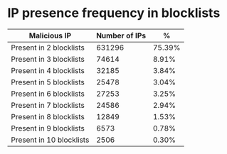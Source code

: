 # IP presence frequency in blocklists
| Malicious IP | Number of IPs | % |
|----|----|----|
| Present in 2 blocklists | 631296 | 75.39% |
| Present in 3 blocklists | 74614 | 8.91% |
| Present in 4 blocklists | 32185 | 3.84% |
| Present in 5 blocklists | 25478 | 3.04% |
| Present in 6 blocklists | 27253 | 3.25% |
| Present in 7 blocklists | 24586 | 2.94% |
| Present in 8 blocklists | 12849 | 1.53% |
| Present in 9 blocklists | 6573 | 0.78% |
| Present in 10 blocklists | 2506 | 0.30% |
